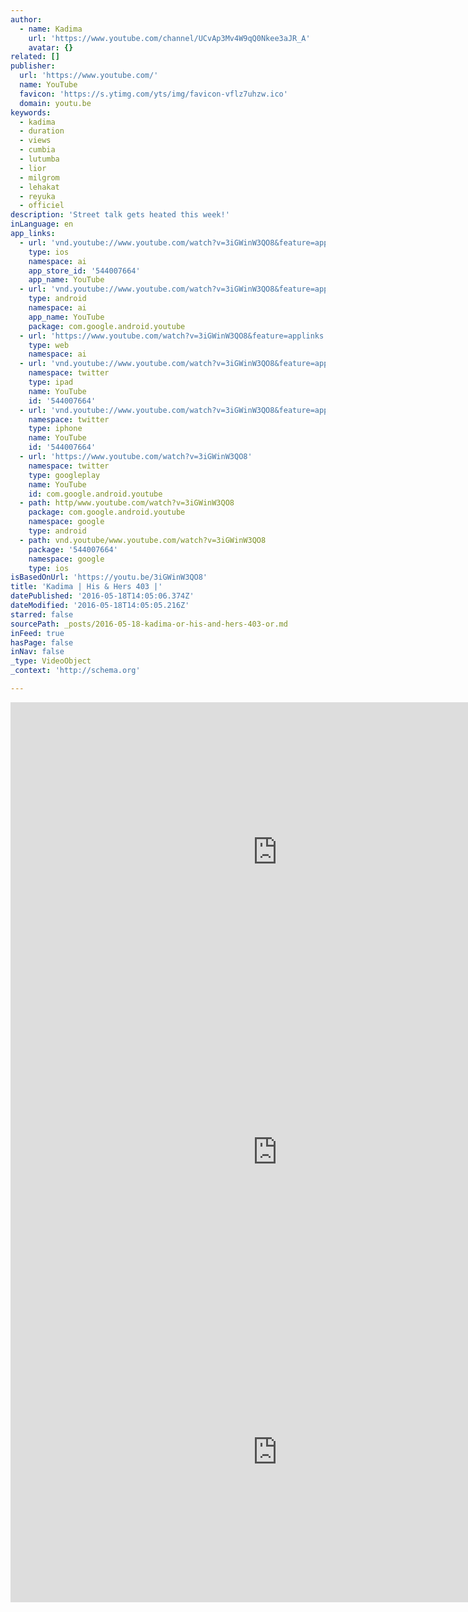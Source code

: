 ```yaml
---
author:
  - name: Kadima
    url: 'https://www.youtube.com/channel/UCvAp3Mv4W9qQ0Nkee3aJR_A'
    avatar: {}
related: []
publisher:
  url: 'https://www.youtube.com/'
  name: YouTube
  favicon: 'https://s.ytimg.com/yts/img/favicon-vflz7uhzw.ico'
  domain: youtu.be
keywords:
  - kadima
  - duration
  - views
  - cumbia
  - lutumba
  - lior
  - milgrom
  - lehakat
  - reyuka
  - officiel
description: 'Street talk gets heated this week!'
inLanguage: en
app_links:
  - url: 'vnd.youtube://www.youtube.com/watch?v=3iGWinW3QO8&feature=applinks'
    type: ios
    namespace: ai
    app_store_id: '544007664'
    app_name: YouTube
  - url: 'vnd.youtube://www.youtube.com/watch?v=3iGWinW3QO8&feature=applinks'
    type: android
    namespace: ai
    app_name: YouTube
    package: com.google.android.youtube
  - url: 'https://www.youtube.com/watch?v=3iGWinW3QO8&feature=applinks'
    type: web
    namespace: ai
  - url: 'vnd.youtube://www.youtube.com/watch?v=3iGWinW3QO8&feature=applinks'
    namespace: twitter
    type: ipad
    name: YouTube
    id: '544007664'
  - url: 'vnd.youtube://www.youtube.com/watch?v=3iGWinW3QO8&feature=applinks'
    namespace: twitter
    type: iphone
    name: YouTube
    id: '544007664'
  - url: 'https://www.youtube.com/watch?v=3iGWinW3QO8'
    namespace: twitter
    type: googleplay
    name: YouTube
    id: com.google.android.youtube
  - path: http/www.youtube.com/watch?v=3iGWinW3QO8
    package: com.google.android.youtube
    namespace: google
    type: android
  - path: vnd.youtube/www.youtube.com/watch?v=3iGWinW3QO8
    package: '544007664'
    namespace: google
    type: ios
isBasedOnUrl: 'https://youtu.be/3iGWinW3QO8'
title: 'Kadima | His & Hers 403 |'
datePublished: '2016-05-18T14:05:06.374Z'
dateModified: '2016-05-18T14:05:05.216Z'
starred: false
sourcePath: _posts/2016-05-18-kadima-or-his-and-hers-403-or.md
inFeed: true
hasPage: false
inNav: false
_type: VideoObject
_context: 'http://schema.org'

---
```

<iframe src="https://cdn.embedly.com/widgets/media.html?src=https%3A%2F%2Fwww.youtube.com%2Fembed%2F3iGWinW3QO8%3Ffeature%3Doembed&amp;url=http%3A%2F%2Fwww.youtube.com%2Fwatch%3Fv%3D3iGWinW3QO8&amp;image=https%3A%2F%2Fi.ytimg.com%2Fvi%2F3iGWinW3QO8%2Fhqdefault.jpg&amp;key=b7d04c9b404c499eba89ee7072e1c4f7&amp;type=text%2Fhtml&amp;schema=youtube" width="854" height="480" scrolling="no" frameborder="0" allowfullscreen="" style=""></iframe>

<iframe src="https://cdn.embedly.com/widgets/media.html?src=https%3A%2F%2Fwww.youtube.com%2Fembed%2F3iGWinW3QO8%3Ffeature%3Doembed&amp;url=http%3A%2F%2Fwww.youtube.com%2Fwatch%3Fv%3D3iGWinW3QO8&amp;image=https%3A%2F%2Fi.ytimg.com%2Fvi%2F3iGWinW3QO8%2Fhqdefault.jpg&amp;key=b7d04c9b404c499eba89ee7072e1c4f7&amp;type=text%2Fhtml&amp;schema=youtube" width="854" height="480" scrolling="no" frameborder="0" allowfullscreen="" style=""></iframe>

<iframe src="https://cdn.embedly.com/widgets/media.html?src=https%3A%2F%2Fwww.youtube.com%2Fembed%2F3iGWinW3QO8%3Ffeature%3Doembed&amp;url=http%3A%2F%2Fwww.youtube.com%2Fwatch%3Fv%3D3iGWinW3QO8&amp;image=https%3A%2F%2Fi.ytimg.com%2Fvi%2F3iGWinW3QO8%2Fhqdefault.jpg&amp;key=b7d04c9b404c499eba89ee7072e1c4f7&amp;type=text%2Fhtml&amp;schema=youtube" width="854" height="480" scrolling="no" frameborder="0" allowfullscreen="" style=""></iframe>
